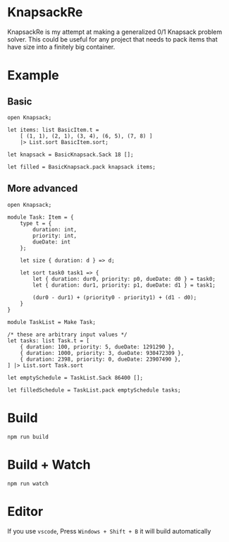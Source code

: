 # KnapsackRe

KnapsackRe is my attempt at making a generalized 0/1 Knapsack problem solver.
This could be useful for any project that needs to pack items that have size
into a finitely big container.

# Example

## Basic

```Reason
open Knapsack;

let items: list BasicItem.t =
    [ (1, 1), (2, 1), (3, 4), (6, 5), (7, 8) ]
    |> List.sort BasicItem.sort;

let knapsack = BasicKnapsack.Sack 18 [];

let filled = BasicKnapsack.pack knapsack items;
```

## More advanced

```Reason
open Knapsack;

module Task: Item = {
    type t = {
        duration: int,
        priority: int,
        dueDate: int
    };

    let size { duration: d } => d;

    let sort task0 task1 => {
        let { duration: dur0, priority: p0, dueDate: d0 } = task0;
        let { duration: dur1, priority: p1, dueDate: d1 } = task1;

        (dur0 - dur1) + (priority0 - priority1) + (d1 - d0);
    }
}

module TaskList = Make Task;

/* these are arbitrary input values */
let tasks: list Task.t = [
    { duration: 100, priority: 5, dueDate: 1291290 },
    { duration: 1000, priority: 3, dueDate: 930472309 },
    { duration: 2398, priority: 0, dueDate: 23907490 },
] |> List.sort Task.sort

let emptySchedule = TaskList.Sack 86400 [];

let filledSchedule = TaskList.pack emptySchedule tasks;
```

# Build
```
npm run build
```

# Build + Watch

```
npm run watch
```


# Editor
If you use `vscode`, Press `Windows + Shift + B` it will build automatically
